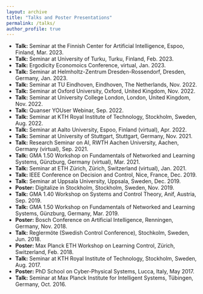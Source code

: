 ```yaml
---
layout: archive
title: "Talks and Poster Presentations"
permalink: /talks/
author_profile: true
---
```


* **Talk:** Seminar at the Finnish Center for Artificial Intelligence, Espoo, Finland, Mar. 2023.
* **Talk:** Seminar at University of Turku, Turku, Finland, Feb. 2023.
* **Talk:** Ergodicity Economoics Conference, virtual, Jan. 2023.
* **Talk:** Seminar at Helmholtz-Zentrum Dresden-Rossendorf, Dresden, Germany, Jan. 2023.
* **Talk:** Seminar at TU Eindhoven, Eindhoven, The Netherlands, Nov. 2022.
* **Talk:** Seminar at Oxford University, Oxford, United Kingdom, Nov. 2022.
* **Talk:** Seminar at University College London, London, United Kingdom, Nov. 2022.
* **Talk:** Quanser YOUser Webinar, Sep. 2022.
* **Talk:** Seminar at KTH Royal Institute of Technology, Stockholm, Sweden, Aug. 2022.
* **Talk:** Seminar at Aalto University, Espoo, Finland (virtual), Apr. 2022.
* **Talk:** Seminar at University of Stuttgart, Stuttgart, Germany, Nov. 2021.
* **Talk:** Research Seminar on AI, RWTH Aachen University, Aachen, Germany (virtual), Sep. 2021.
* **Talk:** GMA 1.50 Workshop on Fundamentals of Networked and Learning Systems, Günzburg, Germany (virtual), Mar. 2021.
* **Talk:** Seminar at ETH Zürich, Zürich, Switzerland (virtual), Jan. 2021.
* **Talk:** IEEE Conference on Decision and Control, Nice, France, Dec. 2019.
* **Talk:** Seminar at Uppsala University, Uppsala, Sweden, Dec. 2019.
* **Poster:** Digitalize in Stockholm, Stockholm, Sweden, Nov. 2019.
* **Talk:** GMA 1.40 Workshop on Systems and Control Theory, Anif, Austria, Sep. 2019.
* **Talk:** GMA 1.50 Workshop on Fundamentals of Networked and Learning Systems, Günzburg, Germany, Mar. 2019.
* **Poster:** Bosch Conference on Artificial Intelligence, Renningen, Germany, Nov. 2018.
* **Talk:** Reglermöte (Swedish Control Conference), Stochkolm, Sweden, Jun. 2018.
* **Poster:** Max Planck ETH Workshop on Learning Control, Zürich, Switzerland, Feb. 2018.
* **Talk:** Seminar at KTH Royal Institute of Technology, Stockholm, Sweden, Aug. 2017.
* **Poster:** PhD School on Cyber-Physical Systems, Lucca, Italy, May 2017.
* **Talk:** Seminar at Max Planck Institute for Intelligent Systems, Tübingen, Germany, Oct. 2016.
